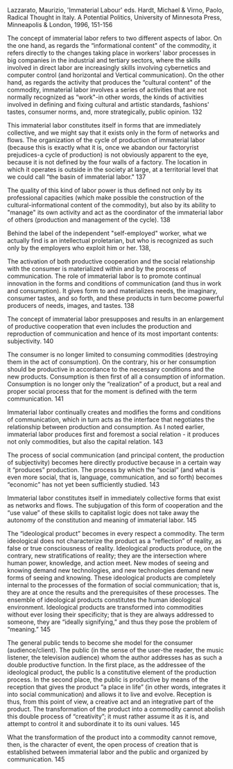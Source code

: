 ﻿Lazzarato, Maurizio, 'Immaterial Labour' eds. Hardt, Michael & Virno, Paolo, Radical Thought in Italy. A Potential Politics,  University of Minnesota Press, Minneapolis & London, 1996, 151-156

The concept of immaterial labor refers to two different aspects of labor. On the one hand, as regards the “informational content" of the commodity, it refers directly to the changes taking place in workers' labor processes in big companies in the industrial and tertiary sectors, where the skills involved in direct labor are increasingly skills involving cybernetics and computer control (and horizontal and Vertical communication). On the other hand, as regards the activity that produces the “cultural content" of the commodity, immaterial labor involves a series of activities that are not normally recognized as “work"-in other words, the kinds of activities involved in defining and fixing cultural and artistic standards, fashions' tastes, consumer norms, and, more strategically, public opinion. 132

This immaterial labor constitutes itself in forms that are immediately collective, and we might say that it exists only in the form of networks and flows. The organization of the cycle of production of immaterial labor (because this is exactly what it is, once we abandon our factoryrist prejudices-a cycle of production) is not obviously apparent to the eye, because it is not defined by the four walls of a factory. The location in which it operates is outside in the society at large, at a territorial level that we could call “the basin of immaterial labor." 137

The quality of this kind of labor power is thus defined not only by its professional capacities (which make possible the construction of the cultural-informational content of the commodity), but also by its ability to "manage" its own activity and act as the coordinator of the immaterial labor of others (production and management of the cycle). 138

Behind the label of the independent "self-employed" worker, what we actually find is an intellectual proletarian, but who is recognized as such only by the employers who exploit him or her. 138,

The activation of both productive cooperation and the social relationship with the consumer is materialized within and by the process of communication. The role of immaterial Iabor is to promote continual innovation in the forms and conditions of communication (and thus in work and consumption). It gives form to and materializes needs, the imaginary, consumer tastes, and so forth, and these products in turn become powerful producers of needs, images, and tastes. 138

The concept of immaterial labor presupposes and results in an enlargement of productive cooperation that even includes the production and reproduction of communication and hence of its most important contents: subjectivity. 140

The consumer is no longer limited to consuming commodities (destroying them in the act of consumption). On the contrary, his or her consumption should be productive in accordance to the necessary conditions and the new products.  Consumption is then first of all a consumption of information. Consumption is no longer only the “realization” of a product, but a real and proper social process that for the moment is defined with the term  communication. 141

Immaterial labor continually creates and modifies the forms and conditions of communication, which in turn acts as the interface that negotiates the relationship between production and consumption. As I noted earlier, immaterial labor produces first and foremost a social relation - it produces not only commodities, but also the capital relation. 143

The process of social communication (and principal content, the production of subjectivity) becomes here directly productive  because in a certain way it “produces” production. The process by which the “social” (and what is even more social, that is, language, communication, and so forth) becomes “economic” has not yet been sufficiently studied. 143

Immaterial labor constitutes itself in immediately collective forms that exist as networks and flows. The subjugation of this form of cooperation and the “use value” of these skills to capitalist logic does not take away the autonomy of the constitution and meaning of immaterial labor. 145

The “ideological product” becomes in every respect a commodity. The term ideological does not characterize the product as a “reflection” of reality, as false or true consciousness of reality. Ideological products produce, on the contrary, new stratifications of reality; they are the intersection where human power, knowledge, and action meet. New modes of seeing and knowing demand new technologies, and new technologies demand new forms of seeing and knowing. These ideological products are completely internal to the processes of the formation of social communication; that is, they are at once the results and the prerequisites of these processes. The ensemble of ideological products constitutes the human ideological environment. Ideological products are transformed into commodities without ever losing their specificity; that is they are always addressed to someone, they are “ideally signifying,” and thus they pose the problem of “meaning.” 145

The general public tends to become she model for the consumer (audience/client). The public (in the sense of the user-the reader, the music listener, the television audience) whom the author addresses has as such a double productive function. In the first place, as the addressee of the ideological product, the public ls a constitutive element of the production process. In the second place, the public is productive by means of the reception that gives the product “a place in life” (in other words, integrates it into social communication) and allows it to live and evolve. Reception is thus, from this point of view, a creative act and an integrative part of the product. The transformation of the product into a commodity cannot abolish this double process of “creativity”; it must rather assume it as it is, and attempt to control it and subordinate it to its ouni values. 145

What the transformation of the product into a commodity cannot remove, then, is the character of event, the open process of creation that is established between immaterial labor and the public and organized by communication. 145
 



